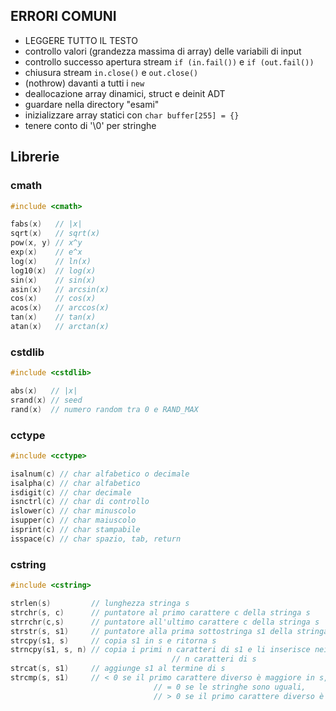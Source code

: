 ## ERRORI COMUNI
- LEGGERE TUTTO IL TESTO
- controllo valori (grandezza massima di array) delle variabili di input
- controllo successo apertura stream `if (in.fail())` e `if (out.fail())`
- chiusura stream `in.close()` e `out.close()`
- (nothrow) davanti a tutti i `new`
- deallocazione array dinamici, struct e deinit ADT
- guardare nella directory "esami"
- inizializzare array statici con `char buffer[255] = {}`
- tenere conto di '\0' per stringhe

## Librerie
### cmath

```cpp
#include <cmath>

fabs(x)   // |x|
sqrt(x)   // sqrt(x)
pow(x, y) // x^y
exp(x)    // e^x
log(x)    // ln(x)
log10(x)  // log(x)
sin(x)    // sin(x)
asin(x)   // arcsin(x)
cos(x)    // cos(x)
acos(x)   // arccos(x)
tan(x)    // tan(x)
atan(x)   // arctan(x)
```

### cstdlib

```cpp
#include <cstdlib>

abs(x)   // |x|
srand(x) // seed
rand(x)  // numero random tra 0 e RAND_MAX
```

### cctype

```cpp
#include <cctype>

isalnum(c) // char alfabetico o decimale
isalpha(c) // char alfabetico
isdigit(c) // char decimale
isnctrl(c) // char di controllo
islower(c) // char minuscolo
isupper(c) // char maiuscolo
isprint(c) // char stampabile
isspace(c) // char spazio, tab, return
```

### cstring

```cpp
#include <cstring>

strlen(s)         // lunghezza stringa s
strchr(s, c)      // puntatore al primo carattere c della stringa s
strrchr(c,s)      // puntatore all'ultimo carattere c della stringa s
strstr(s, s1)     // puntatore alla prima sottostringa s1 della stringa s
strcpy(s1, s)     // copia s1 in s e ritorna s
strncpy(s1, s, n) // copia i primi n caratteri di s1 e li inserisce nei primi
									// n caratteri di s
strcat(s, s1)     // aggiunge s1 al termine di s
strcmp(s, s1)     // < 0 se il primo carattere diverso è maggiore in s,
							    // = 0 se le stringhe sono uguali,
							    // > 0 se il primo carattere diverso è maggiore in s1
```
